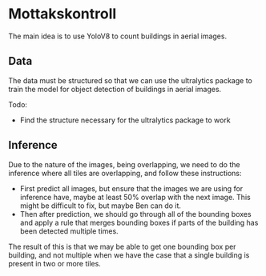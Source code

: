 # Mottakskontroll

The main idea is to use YoloV8 to count buildings in aerial images. 

## Data

The data must be structured so that we can use the ultralytics package to train the model for object detection of buildings in aerial images.

Todo:
- Find the structure necessary for the ultralytics package to work

## Inference

Due to the nature of the images, being overlapping, we need to do the inference where all tiles are overlapping, and follow these instructions:

- First predict all images, but ensure that the images we are using for inference have, maybe at least 50% overlap with the next image. This might be difficult to fix, but maybe Ben can do it.
- Then after prediction, we should go through all of the bounding boxes and apply a rule that merges bounding boxes if parts of the building has been detected multiple times.

The result of this is that we may be able to get one bounding box per building, and not multiple when we have the case that a single building is present in two or more tiles. 
